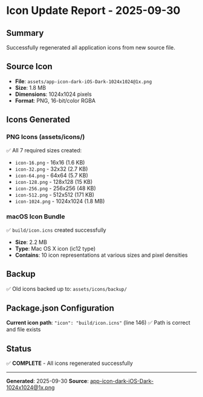 # Icon Update Report - 2025-09-30

## Summary
Successfully regenerated all application icons from new source file.

## Source Icon
- **File**: `assets/app-icon-dark-iOS-Dark-1024x1024@1x.png`
- **Size**: 1.8 MB
- **Dimensions**: 1024x1024 pixels
- **Format**: PNG, 16-bit/color RGBA

## Icons Generated

### PNG Icons (assets/icons/)
✅ All 7 required sizes created:
- `icon-16.png` - 16x16 (1.6 KB)
- `icon-32.png` - 32x32 (2.7 KB)
- `icon-64.png` - 64x64 (5.7 KB)
- `icon-128.png` - 128x128 (15 KB)
- `icon-256.png` - 256x256 (48 KB)
- `icon-512.png` - 512x512 (171 KB)
- `icon-1024.png` - 1024x1024 (1.8 MB)

### macOS Icon Bundle
✅ `build/icon.icns` created successfully
- **Size**: 2.2 MB
- **Type**: Mac OS X icon (ic12 type)
- **Contains**: 10 icon representations at various sizes and pixel densities

## Backup
✅ Old icons backed up to: `assets/icons/backup/`

## Package.json Configuration
**Current icon path**: `"icon": "build/icon.icns"` (line 146)
✅ Path is correct and file exists

## Status
✅ **COMPLETE** - All icons regenerated successfully

---
**Generated**: 2025-09-30
**Source**: app-icon-dark-iOS-Dark-1024x1024@1x.png
